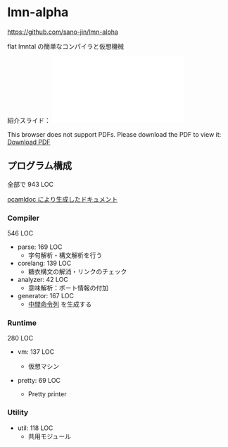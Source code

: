 # lmn-alpha

<https://github.com/sano-jin/lmn-alpha>


flat lmntal の簡単なコンパイラと仮想機械


紹介スライド：
<object data="./lmn-alpha.pdf" type="application/pdf" width="100%" height="700px">
	<embed src="./lmn-alpha.pdf" />
		<p>This browser does not support PDFs. Please download the PDF to view it:
			<a href="./lmn-alpha.pdf">Download PDF</a>
		</p>
</object>
	

## プログラム構成

全部で 943 LOC

[ocamldoc により生成したドキュメント](https://sano-jin.github.io/lmn-alpha/ocamldoc/lmn/index.html)


### Compiler
546 LOC

- parse: 169 LOC
    - 字句解析・構文解析を行う
- corelang: 139 LOC
	- 糖衣構文の解消・リンクのチェック 
- analyzer: 42 LOC
    - 意味解析：ポート情報の付加
- generator: 167 LOC
	- [中間命令列](https://sano-jin.github.io/lmn-alpha/ocamldoc/lmn/Generator__/Instruction/index.html)
	  を生成する

### Runtime
280 LOC

- vm: 137 LOC
    - 仮想マシン

- pretty: 69 LOC
    - Pretty printer


### Utility
- util: 118 LOC
    - 共用モジュール




